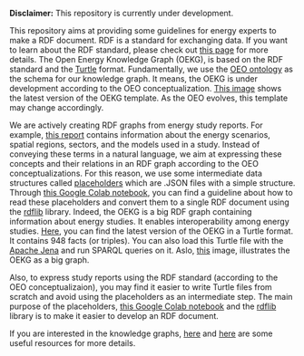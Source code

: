 **Disclaimer:** This repository is currently under development.

This repository aims at providing some guidelines for energy experts to make a RDF document. RDF is a standard for exchanging data. If you want to learn about the RDF standard, please check out [this page](https://www.w3.org/RDF/) for more details. The Open Energy Knowledge Graph (OEKG), is based on the RDF standard and the [Turtle](https://www.w3.org/TR/turtle/) format. Fundamentally, we use the [OEO ontology](https://github.com/OpenEnergyPlatform/ontology) as the schema for our knowledge graph. It means, the OEKG is under development according to the OEO conceptualization. [This image](https://github.com/OpenEnergyPlatform/oekg/blob/main/OEKG-Template/OEKG_Template_V1.0.1.pdf) shows the latest version of the OEKG template. As the OEO evolves, this template may change accordingly. 


We are actively creating RDF graphs from energy study reports. For example, [this report](https://www.oeko.de/publikationen/p-details/klimaschutzszenario-2050-2-endbericht) contains information about the energy scenarios, spatial regions, sectors, and the models used in a study. Instead of conveying these terms in a natural language, we aim at expressing these concepts and their relations in an RDF graph according to the OEO conceptualizations. For this reason, we use some intermediate data structures called [placeholders](https://github.com/OpenEnergyPlatform/oekg/tree/main/place-holders)  which are  .JSON files with a simple structure. Through [this Google Colab notebook](https://github.com/OpenEnergyPlatform/oekg/blob/main/How-to-develop-OEKG/How_to_develop_OEPKG.ipynb), you can find a guideline about how to read these placeholders and convert them to a single RDF document using the [rdflib](https://github.com/RDFLib/rdflib) library. Indeed, the OEKG is a big RDF graph containing information about energy studies. It enables interoperability among energy studies. [Here](https://github.com/OpenEnergyPlatform/oekg/tree/main/OEKG-Turtle), you can find the latest version of the OEKG in a Turtle format. It contains 948 facts (or triples). You can also load this Turtle file with the [Apache Jena](https://jena.apache.org/) and run SPARQL queries on it. Aslo, [this](https://github.com/OpenEnergyPlatform/oekg/blob/main/Visualizations/OEKG_big_picture.png) image, illustrates the OEKG as a big graph. 

Also, to express study reports using the RDF standard (according to the OEO conceptualizaion), you may find it easier to write Turtle files from scratch and avoid using the placeholders as an intermediate step. The main purpose of the placeholders, [this Google Colab notebook](https://github.com/OpenEnergyPlatform/oekg/blob/main/How-to-develop-OEKG/How_to_develop_OEPKG.ipynb) and the [rdflib](https://github.com/RDFLib/rdflib) library is to make it easier to develop an RDF document.


If you are interested in the knowledge graphs, [here](https://neo4j.com/knowledge-graphs-data-in-context-for-responsive-businesses/?utm_program=emea-prospecting&utm_source=google&utm_medium=cpc&utm_campaign=emea-search-offers&utm_adgroup=ebook-knowledge-graphs&utm_content=ebook-knowledge-graphs&utm_placement=&utm_keyword=define%20knowledge%20graph&utm_network=g&gclid=Cj0KCQjw1tGUBhDXARIsAIJx01mim5CuQ2uQoiLpzYmnlrsYzZk0virUTkGKFEsoqKYxNCQMEyYHbZUaAhiZEALw_wcB) and
[here](https://www.ibm.com/cloud/learn/knowledge-graph#:~:text=A%20knowledge%20graph%2C%20also%20known,the%20term%20knowledge%20%E2%80%9Cgraph.%E2%80%9D) are some useful resources for more details.
